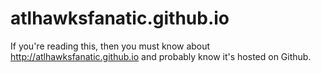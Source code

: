 # atlhawksfanatic.github.io

If you're reading this, then you must know about http://atlhawksfanatic.github.io and probably know it's hosted on Github.
